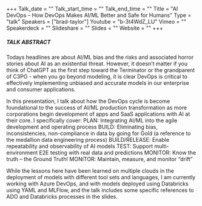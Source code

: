 +++
Talk_date = ""
Talk_start_time = ""
Talk_end_time = ""
Title = "AI DevOps – How DevOps Makes AI/ML Better and Safe for Humans"
Type = "talk"
Speakers = ["brad-taylor"]
Youtube = "b-3t4WdZ_LU"
Vimeo = ""
Speakerdeck = ""
Slideshare = ""
Slides = ""
Website = ""
+++

##### TALK ABSTRACT

Todays headlines are about AI/ML bias and the risks and associated horror stories about AI as an existential threat. However, it doesn’t matter if you think of ChatGPT as the first step toward the Terminator or the grandparent of C3PO - when you go beyond modeling, it is clear DevOps is critical to effectively implementing unbiased and accurate models in our enterprise and consumer applications.

In this presentation, I talk about how the DevOps cycle is become foundational to the success of AI/ML production transformation as more corporations begin development of apps and SaaS applications with AI at their core. I specifically cover: PLAN: Integrating AI/ML into the agile development and operating process BUILD: Eliminating bias, inconsistencies, non-compliance in data by going for Gold (a reference to the medallion data engineering process) BUILD/RELEASE: Enable repeatability and observability of AI models TEST: Support multi-environment E2E testing with real data and predictions MONITOR: Know the truth – the Ground Truth! MONITOR: Maintain, measure, and monitor “drift”

While the lessons here have been learned on multiple clouds in the deployment of models with different tool sets and languages, I am currently working with Azure DevOps, and with models deployed using Databricks using YAML and MLFlow, and the talk includes some specific references to ADO and Databricks processes in the slides.